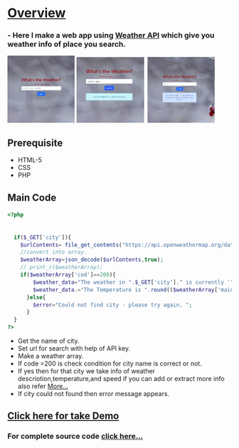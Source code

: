 # <a href="http://weather-info-com.stackstaging.com/">Overview</a>
### - Here I make a web app using <a href="https://openweathermap.org/api">Weather API</a> which give you weather info of place you search.
<img src="https://github.com/kr123Manish/weather_scrapper/blob/main/code/1.png" width="30%"></img>
<img src="https://github.com/kr123Manish/weather_scrapper/blob/main/code/3.png" width="31%"></img>
<img src="https://github.com/kr123Manish/weather_scrapper/blob/main/code/2.PNG" width="30%"></img>
## Prerequisite
- HTML-5
- CSS
- PHP
## Main Code
```php
<?php
 

  if($_GET['city']){
    $urlContents= file_get_contents("https://api.openweathermap.org/data/2.5/weather?q=".$_GET['city']."&appid=Your api id");
    //convert into array.
    $weatherArray=json_decode($urlContents,true);
    // print_r($weatherArray);
    if($weatherArray['cod']==200){
        $weather_data="The weather in ".$_GET['city']." is currently '".$weatherArray['weather'][0]['description']."'. ";
        $weather_data.="The Temperature is ".round(($weatherArray['main']['temp'])-273.15)."&#176;C and the wind speed is ".($weatherArray['wind']['speed'])."m/s.";
      }else{
        $error="Could not find city - please try again. ";
      }
  }
?>
```
- Get the name of city.
- Set url for search with help of API key.
- Make a weather array.
- If code =200 is check condition for city name is correct or not.
- If yes then for that city we take info of  weather descriotion,temperature,and speed if you can add or extract more info also refer <a href="https://openweathermap.org/current">More...</a>
- If city could not found then error message appears.

## <a href="http://weather-info-com.stackstaging.com/">Click here for take Demo</a>
### For complete source code <a href="https://github.com/kr123Manish/weather_scrapper/tree/main/code">click here...</a>

